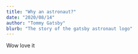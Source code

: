 ```yaml
---
title: "Why an astronaut?"
date: "2020/08/14"
author: "Tommy Gatsby"
blurb: "The story of the gatsby astronaut logo"
---
```


Wow love it
